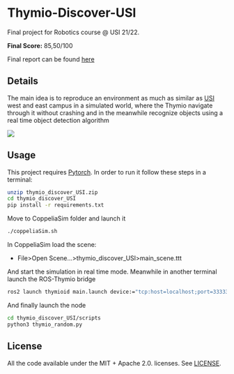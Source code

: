 # Thymio-Discover-USI
Final project for Robotics course @ USI 21/22.

**Final Score:** 85,50/100

Final report can be found [here](https://github.com/arstek131/Thymio-Discover-USI/blob/main/Ali_Robotics_Project.pdf)

## Details

The main idea is to reproduce an environment as much as similar as [USI](https://www.usi.ch/it) west and east campus in a simulated world, where the Thymio navigate through it without crashing and in the meanwhile recognize objects using a real time object detection algorithm

![](https://github.com/arstek131/Thymio-Discover-USI/blob/main/gif_example.gif)

## Usage

This project requires [Pytorch](https://pytorch.org/).
In order to run it follow these steps in a terminal:

```sh
unzip thymio_discover_USI.zip
cd thymio_discover_USI
pip install -r requirements.txt
```

Move to CoppeliaSim folder and launch it
```sh
./coppeliaSim.sh
```

In CoppeliaSim load the scene:
- File>Open Scene...>thymio_discover_USI>main_scene.ttt

And start the simulation in real time mode.
Meanwhile in another terminal launch the ROS-Thymio bridge
```sh
ros2 launch thymioid main.launch device:="tcp:host=localhost;port=33333" simulation:=True name:=thymio0
```

And finally launch the node
```sh
cd thymio_discover_USI/scripts
python3 thymio_random.py
```

## License
All the code available under the MIT + Apache 2.0. licenses. See [LICENSE](LICENSE).

